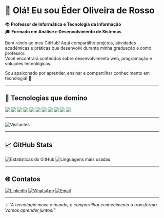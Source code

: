 # 👋 Olá! Eu sou Éder Oliveira de Rosso  

📚 **Professor de Informática e Tecnologia da Informação**  
🎓 **Formado em Análise e Desenvolvimento de Sistemas**

Bem-vindo ao meu GitHub! Aqui compartilho projetos, atividades acadêmicas e práticas que desenvolvi durante minha graduação e como professor.  
Você encontrará conteúdos sobre desenvolvimento web, programação e soluções tecnológicas.

Sou apaixonado por aprender, ensinar e compartilhar conhecimento em tecnologia! 🚀

---

## 🚀 Tecnologias que domino
<div style="display: inline_block">
    <img src="https://img.shields.io/badge/HTML5-E34F26?style=for-the-badge&logo=html5&logoColor=white"/>
    <img src="https://img.shields.io/badge/CSS-239120?style=for-the-badge&logo=css3&logoColor=white"/>
    <img src="https://img.shields.io/badge/JavaScript-F7DF1E?style=for-the-badge&logo=javascript&logoColor=black"/>
    <img src="https://img.shields.io/badge/Node.js-43853D?style=for-the-badge&logo=node.js&logoColor=white"/>
    <img src="https://img.shields.io/badge/TypeScript-007ACC?style=for-the-badge&logo=typescript&logoColor=white"/>
    <img src="https://img.shields.io/badge/Java-ED8B00?style=for-the-badge&logo=openjdk&logoColor=white"/>
    <img src="https://img.shields.io/badge/PHP-777BB4?style=for-the-badge&logo=php&logoColor=white"/>
    <img src="https://img.shields.io/badge/MySQL-00000F?style=for-the-badge&logo=mysql&logoColor=white"/>
    <img src="https://img.shields.io/badge/C-00599C?style=for-the-badge&logo=c&logoColor=white"/>
    <img src="https://img.shields.io/badge/React-20232A?style=for-the-badge&logo=react&logoColor=61DAFB"/>
    <img src="https://img.shields.io/badge/Oracle-F80000?style=for-the-badge&logo=oracle&logoColor=white"/>
</div>

---

![Visitantes](https://komarev.com/ghpvc/?username=EderRosso&color=blue)

---

## 📈 GitHub Stats
![Estatísticas do GitHub](https://github-readme-stats.vercel.app/api?username=EderRosso&show_icons=true&theme=radical)
![Linguagens mais usadas](https://github-readme-stats.vercel.app/api/top-langs/?username=EderRosso&layout=compact&theme=radical)

---


## 🌐 Contatos
[![LinkedIn](https://img.shields.io/badge/LinkedIn-0077B5?style=for-the-badge&logo=linkedin&logoColor=white)](https://www.linkedin.com/in/eder-oliveira-de-rosso-716954127/)
[![WhatsApp](https://img.shields.io/badge/WhatsApp-25D366?style=for-the-badge&logo=whatsapp&logoColor=white)](https://wa.me/5551991187373)
[![Email](https://img.shields.io/badge/E--mail-D14836?style=for-the-badge&logo=gmail&logoColor=white)](mailto:ederderosso@gmail.com)


---



💡 *“A tecnologia move o mundo, e compartilhar conhecimento o transforma. Vamos aprender juntos!”*  
